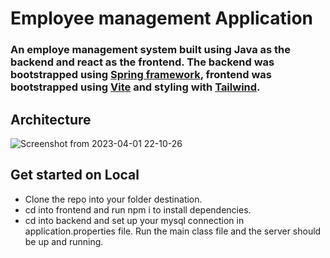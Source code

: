 # Employee management Application

### An employe management system built using Java as the backend and react as the frontend. The backend was bootstrapped using [Spring framework](https://start.spring.io/), frontend was bootstrapped using [Vite](https://vitejs.dev/guide/) and styling with [Tailwind](https://tailwindcss.com/docs/guides/nextjs). 

## Architecture

![Screenshot from 2023-04-01 22-10-26](https://user-images.githubusercontent.com/37347588/229312057-69da2619-c655-48e0-92a2-f0fdba80bab6.png)

## Get started on Local

- Clone the repo into your folder destination. 
- cd into frontend and run npm i to install dependencies. 
- cd into backend and set up your mysql connection in application.properties file. Run the main class file and the server should be up and running. 
